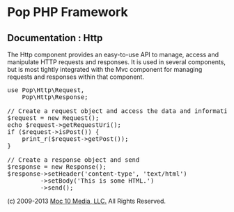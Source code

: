 Pop PHP Framework
=================

Documentation : Http
--------------------

The Http component provides an easy-to-use API to manage, access and manipulate HTTP requests and responses. It is used in several components, but is most tightly integrated with the Mvc component for managing requests and responses within that component.

<pre>
use Pop\Http\Request,
    Pop\Http\Response;

// Create a request object and access the data and information
$request = new Request();
echo $request->getRequestUri();
if ($request->isPost()) {
    print_r($request->getPost());
}

// Create a response object and send
$response = new Response();
$response->setHeader('content-type', 'text/html')
         ->setBody('<html><body>This is some HTML.</body></html>')
         ->send();
</pre>

(c) 2009-2013 [Moc 10 Media, LLC.](http://www.moc10media.com) All Rights Reserved.
